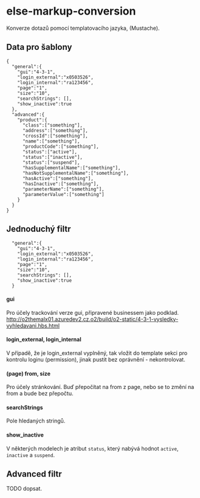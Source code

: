 # else-markup-conversion
Konverze dotazů pomocí templatovacího jazyka, (Mustache). 

## Data pro šablony
```
{
  "general":{
    "gui":"4-3-1",
    "login_external":"x0503526",
    "login_internal":"ra123456",
    "page":"1",
    "size":"10",
    "searchStrings": [],
    "show_inactive":true
  },
  "advanced":{
    "product":{
      "class":["something"],
      "address":["something"],
      "crossId":["something"],
      "name":["something"],
      "productCode":["something"],
      "status":["active"],
      "status":["inactive"],
      "status":["suspend"],
      "hasSupplementalName":["something"],
      "hasNotSupplementalName":["something"],
      "hasActive":["something"],
      "hasInactive":["something"],
      "parameterName":["something"],
      "parameterValue":["something"]
    }
  }
}
```

## Jednoduchý filtr
```
  "general":{
    "gui":"4-3-1",
    "login_external":"x0503526",
    "login_internal":"ra123456",
    "page":"1",
    "size":"10",
    "searchStrings": [],
    "show_inactive":true
  }
```
#### gui
Pro účely trackování verze gui, připravené businessem jako podklad.
http://o2themalx01.azuredev2.cz.o2/build/o2-static/4-3-1-vysledky-vyhledavani.hbs.html

#### login\_external, login\_internal
V případě, že je login\_external vyplněný, tak vložit do template sekci pro kontrolu loginu (permission), jinak pustit bez oprávnění - nekontrolovat.

#### (page) from, size
Pro účely stránkování. Buď přepočítat na from z page, nebo se to změní na from a bude bez přepočtu.

#### searchStrings
Pole hledaných stringů.

#### show\_inactive
V některých modelech je atribut `status`, který nabývá hodnot `active`, `inactive` a `suspend`.

## Advanced filtr
TODO dopsat.






